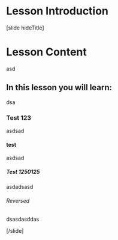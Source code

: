 # Lesson Introduction
[slide hideTitle]


# Lesson Content
asd
## In this lesson you will learn:
dsa
### Test 123
asdsad
#### test 
asdsad
##### Test 1250125
asdadsasd
###### Reversed
dsasdasddas

[/slide]
